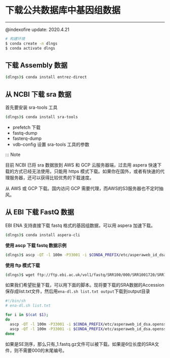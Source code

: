 # 下载公共数据库中基因组数据

---

@indexofire update: 2020.4.21

```bash
# 构建环境
$ conda create -n dlngs
$ conda activate dlngs
```

## 下载 Assembly 数据

```bash
(dlngs)$ conda install entrez-direct
```


## 从 NCBI 下载 sra 数据

首先要安装 sra-tools 工具

```bash
(dlngs)$ conda install sra-tools
```

- prefetch 下载
- fastq-dump
- fasterq-dump
- vdb-config 设置 sra-tools 工具的参数

::: Note

目前 NCBI 已将 sra 数据放到 AWS 和 GCP 云服务器端，过去用 aspera 快速下载的方式已经无法使用，只能用 https 模式下载。如果你在国外，或者有快速的代理服务器，还可以获得比较优秀的下载速度。

从 AWS 或 GCP 下载。国内访问 GCP 需要代理，而AWS的S3服务器也不定时抽风。


## 从 EBI 下载 FastQ 数据

EBI ENA 支持直接下载 fastq 格式的基因组数据，可以用 aspera 加速下载。

```bash
(dlngs)$ conda install aspera-cli
```

**使用 ascp 下载 fastq 数据示例**

```bash
(dlngs)$ ascp -QT -l 100m -P33001 -i $CONDA_PREFIX/etc/asperaweb_id_dsa.openssh era-fasp@fasp.sra.ebi.ac.uk:vol1/fastq/SRR100/000/SRR1001720/SRR1001720_1.fastq.gz .
```

**使用 ftp 模式下载**

```bash
(dlngs)$ wget ftp://ftp.ebi.ac.uk/vol1/fastq/SRR100/000/SRR1001720/SRR1001720_1.fastq.gz
```

如果我们希望批量下载，可以用下面的脚本。现将要下载的SRA数据的Accession保存成list.txt文件，然后用`ena-dl.sh list.txt output`下载到output目录

```bash
#!/bin/sh
# ena-dl.sh list.txt

for i in $(cat $1);
do
  ascp -QT -l 100m -P33001 -i $CONDA_PREFIX/etc/asperaweb_id_dsa.openssh era-fasp@fasp.sra.ebi.ac.uk:vol1/fastq/${i:0:6}/00${i:0-1:1}/$i/${i}_1.fastq.gz $2/${i}_1.fastq.gz;
  ascp -QT -l 100m -P33001 -i $CONDA_PREFIX/etc/asperaweb_id_dsa.openssh era-fasp@fasp.sra.ebi.ac.uk:vol1/fastq/${i:0:6}/00${i:0-1:1}/$i/${i}_2.fastq.gz $2/${i}_2.fastq.gz;
done
```

如果是SE测序，那么只有_1.fastq.gz文件可以被下载。如果是6位长度的SRA文件，则不需要000的末尾编号。
